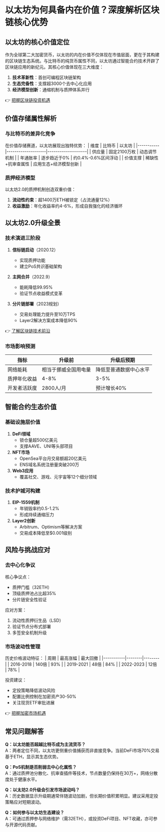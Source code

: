 # 以太坊为何具备内在价值？深度解析区块链核心优势

## 以太坊的核心价值定位

作为全球第二大加密货币，以太坊的内在价值不仅体现在市值层面，更在于其构建的区块链生态系统。与比特币的纯货币属性不同，以太坊通过智能合约技术开辟了区块链应用的新纪元。其核心价值体现在三大维度：

1. **技术革新性**：首创可编程区块链架构
2. **生态完备性**：支撑超3000个去中心化应用
3. **经济模型创新**：通缩机制与质押体系并行

👉 [把握区块链投资机遇](https://bit.ly/okx_welcome)

## 价值存储属性解析

### 与比特币的差异化竞争

在价值存储赛道，以太坊展现出独特优势：
| 维度        | 比特币               | 以太坊               |
|-----------|--------------------|--------------------|
| 供应量      | 固定2100万枚          | 动态调节机制           |
| 年通胀率    | 逐步趋近于0%          | 约0.4%-0.6%区间浮动    |
| 价值支撑    | 稀缺性+抗审查属性       | 应用生态+经济模型创新   |

### 质押经济模型

以太坊2.0的质押机制创造双重价值：
1. **流动性约束**：超1400万ETH被锁定（占流通量12%）
2. **收益激励**：年化收益率约4-6%，形成自我强化的经济循环

## 以太坊2.0升级全景

### 技术演进三阶段

1. **信标链启动**（2020.12）
   - 实现质押功能
   - 建立PoS共识基础架构

2. **主网合并**（2022.9）
   - 能耗降低99.95%
   - 验证节点收益模式变革

3. **分片链部署**（2023规划）
   - 交易处理能力提升至10万TPS
   - Layer2解决方案成本降低90%

👉 [了解区块链技术前沿](https://bit.ly/okx_welcome)

### 市场影响预测

| 指标         | 升级前      | 升级后预期     |
|------------|----------|------------|
| 网络能耗     | 相当于挪威全国用电量 | 降低至普通数据中心水平 |
| 质押年化收益   | 4-8%     | 3-5%       |
| 开发者活跃度   | 2800人/月 | 预计增长40%   |

## 智能合约生态价值

### 基础设施层价值

1. **DeFi领域**
   - 锁仓量超500亿美元
   - 支撑AAVE、UNI等头部项目
2. **NFT市场**
   - OpenSea平台月交易额超20亿美元
   - ENS域名系统注册量突破200万
3. **Web3应用**
   - 覆盖社交、游戏、元宇宙等12个细分领域

### 技术护城河构建

1. **EIP-1559机制**
   - 年销毁率约0.5-1.2%
   - 形成持续通缩压力
2. **Layer2创新**
   - Arbitrum、Optimism等解决方案
   - 交易成本降低至$0.001级别

## 风险与挑战应对

### 去中心化争议

核心争议点：
- 质押门槛（32ETH）
- 顶级质押池占比超35%
- 分片链安全性验证

应对方案：
1. 流动性质押衍生品（LSD）
2. 验证节点分布式部署
3. 多签安全机制升级

### 市场波动性管理

历史价格波动特征：
| 周期        | 最高涨幅 | 最大回撤 |
|-----------|--------|--------|
| 2016-2018 | 140倍   | 93%    |
| 2019-2021 | 48倍    | 84%    |
| 2022-2023 | 12倍    | 78%    |

投资建议：
- 定投策略降低波动风险
- 配置比例控制在加密资产30-50%
- 关注现货ETF审批进展

👉 [把握加密市场机遇](https://bit.ly/okx_welcome)

## 常见问题解答

**Q：以太坊能否超越比特币成为主流货币？**  
A：两者定位不同，以太坊更侧重价值捕获而非直接竞争。当前DeFi市场70%交易基于ETH，显示其生态优势。

**Q：PoS机制是否削弱去中心化属性？**  
A：通过质押池分散化、抗审查插件等技术，节点数量仍保持在30万+，网络分散度处于健康水平。

**Q：以太坊2.0升级会引发市场波动吗？**  
A：历史数据显示升级期通常伴随波动加剧，但长期价值积累明显。建议采用定投策略应对短期波动。

**Q：如何参与以太坊生态建设？**  
A：可通过质押参与网络维护（需32ETH），或投资DeFi项目、NFT收藏，亦可参与开源代码贡献。